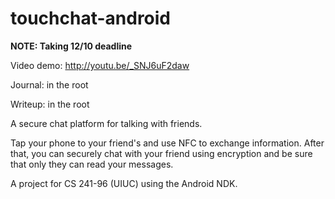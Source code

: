 # touchchat-android

**NOTE: Taking 12/10 deadline**

Video demo: http://youtu.be/_SNJ6uF2daw

Journal: in the root

Writeup: in the root

A secure chat platform for talking with friends.

Tap your phone to your friend's and use NFC to exchange information. After that, you can securely chat with your friend using encryption and be sure that only they can read your messages.

A project for CS 241-96 (UIUC) using the Android NDK.
